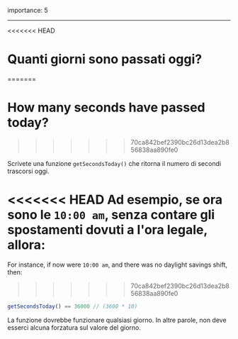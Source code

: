 importance: 5

---

<<<<<<< HEAD
# Quanti giorni sono passati oggi?
=======
# How many seconds have passed today?
>>>>>>> 70ca842bef2390bc26d13dea2b856838aa890fe0

Scrivete una funzione `getSecondsToday()` che ritorna il numero di secondi trascorsi oggi.

<<<<<<< HEAD
Ad esempio, se ora sono le `10:00 am`, senza contare gli spostamenti dovuti a l'ora legale, allora:
=======
For instance, if now were `10:00 am`, and there was no daylight savings shift, then:
>>>>>>> 70ca842bef2390bc26d13dea2b856838aa890fe0

```js
getSecondsToday() == 36000 // (3600 * 10)
```

La funzione dovrebbe funzionare qualsiasi giorno. In altre parole, non deve esserci alcuna forzatura sul valore del giorno.
